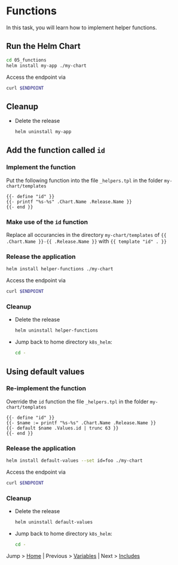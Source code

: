 # Functions

In this task, you will learn how to implement helper functions.

## Run the Helm Chart

```bash
cd 05_functions
helm install my-app ./my-chart
```

Access the endpoint via 
```bash
curl $ENDPOINT
```

## Cleanup
* Delete the release
  ```bash
  helm uninstall my-app
  ```

## Add the function called `id`

### Implement the function

Put the following function into the file `_helpers.tpl` in the folder `my-chart/templates`
```tpl
{{- define "id" }}
{{- printf "%s-%s" .Chart.Name .Release.Name }}
{{- end }}
```

### Make use of the `id` function

Replace all occurancies in the directory `my-chart/templates` of `{{ .Chart.Name }}-{{ .Release.Name }}` with `{{ template "id" . }}`

### Release the application

```bash
helm install helper-functions ./my-chart 
```

Access the endpoint via 
```bash
curl $ENDPOINT
```

### Cleanup
* Delete the release
  ```bash
  helm uninstall helper-functions
  ```
* Jump back to home directory `k8s_helm`:
  ```bash
  cd -
  ```

## Using default values

### Re-implement the function

Override the `id` function the file `_helpers.tpl` in the folder `my-chart/templates`
```tpl
{{- define "id" }}
{{- $name := printf "%s-%s" .Chart.Name .Release.Name }}
{{- default $name .Values.id | trunc 63 }}
{{- end }}
```

### Release the application

```bash
helm install default-values --set id=foo ./my-chart 
```

Access the endpoint via 
```bash
curl $ENDPOINT
```

### Cleanup
* Delete the release
  ```bash
  helm uninstall default-values
  ```
* Jump back to home directory `k8s_helm`:
  ```bash
  cd -
  ```

Jump > [Home](../README.md) | Previous > [Variables](../04_variables/README.md) | Next > [Includes](../06_includes/README.md)